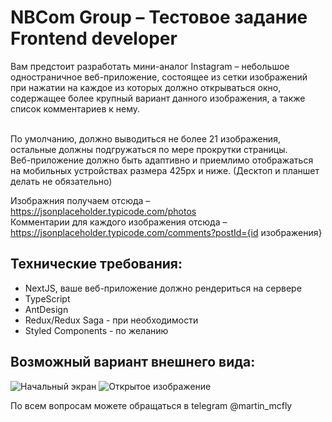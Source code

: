 # NBCom Group – Тестовое задание Frontend developer

Вам предстоит разработать мини-аналог Instagram – небольшое одностраничное веб-приложение, состоящее из сетки изображений при нажатии на каждое из которых  должно открываться окно, содержащее более крупный вариант данного изображения, а также список комментариев к нему.<br><br>

По умолчанию, должно выводиться не более 21 изображения, остальные должны подгружаться по мере прокрутки страницы.<br>
Веб-приложение должно быть адаптивно и приемлимо отображаться на мобильных устройствах размера 425px и ниже. (Десктоп и планшет делать не обязательно)<br>

Изображния получаем отсюда – https://jsonplaceholder.typicode.com/photos <br>
Комментарии для каждого изображения отсюда – https://jsonplaceholder.typicode.com/comments?postId={id изображения} <br>
 
## Технические требования:
- NextJS, ваше веб-приложение должно рендериться на сервере
- TypeScript
- AntDesign
- Redux/Redux Saga - при необходимости
- Styled Components - по желанию

## Возможный вариант внешнего вида:
![Начальный экран](https://user-images.githubusercontent.com/44289476/162995854-b8991d3b-fa4f-434b-b3f3-b63f13b6803c.png)
![Открытое изображение](https://user-images.githubusercontent.com/44289476/162997945-ce399bb3-2e3b-4de2-8aa9-ce2a13af1c43.png)


По всем вопросам можете обращаться в telegram @martin_mcfly
